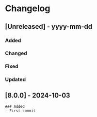 # Changelog
## [Unreleased] - yyyy-mm-dd

### Added

### Changed

### Fixed

### Updated

## [8.0.0] - 2024-10-03
    ### Added
    - First commit